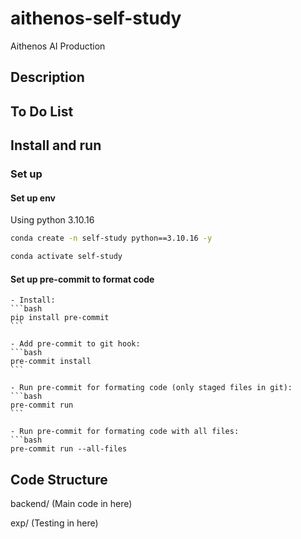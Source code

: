 # aithenos-self-study

Aithenos AI Production

## Description

## To Do List

## Install and run

### Set up

#### Set up env

Using python 3.10.16

```bash
conda create -n self-study python==3.10.16 -y

conda activate self-study
```

#### Set up pre-commit to format code

    - Install:
    ```bash
    pip install pre-commit
    ```

    - Add pre-commit to git hook:
    ```bash
    pre-commit install
    ```

    - Run pre-commit for formating code (only staged files in git):
    ```bash
    pre-commit run
    ```

    - Run pre-commit for formating code with all files:
    ```bash
    pre-commit run --all-files

## Code Structure

backend/ (Main code in here)

exp/ (Testing in here)
